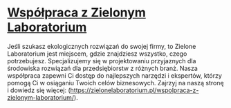 # [Współpraca z Zielonym Laboratorium](https://zielonelaboratorium.pl/wspolpraca-z-zielonym-laboratorium/)

Jeśli szukasz ekologicznych rozwiązań do swojej firmy, to Zielone Laboratorium jest miejscem, gdzie znajdziesz wszystko, czego potrzebujesz. Specjalizujemy się w projektowaniu przyjaznych dla środowiska rozwiązań dla przedsiębiorstw z różnych branż. Nasza współpraca zapewni Ci dostęp do najlepszych narzędzi i ekspertów, którzy pomogą Ci w osiąganiu Twoich celów biznesowych. Zajrzyj na naszą stronę i dowiedz się więcej: (https://zielonelaboratorium.pl/wspolpraca-z-zielonym-laboratorium/).